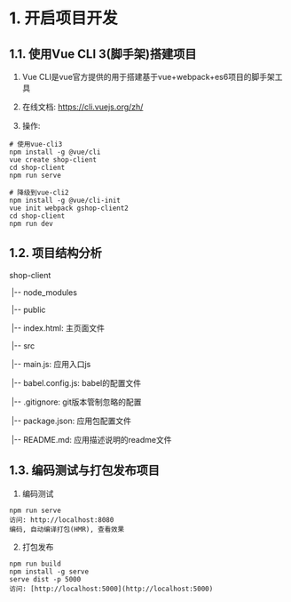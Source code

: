 # 1. 开启项目开发

## 1.1. 使用Vue CLI 3(脚手架)搭建项目

1. Vue CLI是vue官方提供的用于搭建基于vue+webpack+es6项目的脚手架工具

2. 在线文档: https://cli.vuejs.org/zh/

3. 操作:

```shell
# 使用vue-cli3
npm install -g @vue/cli
vue create shop-client
cd shop-client
npm run serve

# 降级到vue-cli2
npm install -g @vue/cli-init
vue init webpack gshop-client2
cd shop-client
npm run dev
```




## 1.2. 项目结构分析

shop-client

​	|-- node_modules

​	|-- public

​    |-- index.html: 主页面文件

​	|-- src

​		|-- main.js: 应用入口js

​	|-- babel.config.js: babel的配置文件

​	|-- .gitignore: git版本管制忽略的配置

​	|-- package.json: 应用包配置文件 

​	|-- README.md: 应用描述说明的readme文件



## 1.3. 编码测试与打包发布项目

1. 编码测试

```shell
npm run serve  
访问: http://localhost:8080
编码, 自动编译打包(HMR), 查看效果
```

2. 打包发布

```shell
npm run build
npm install -g serve
serve dist -p 5000
访问: [http://localhost:5000](http://localhost:5000)
```

